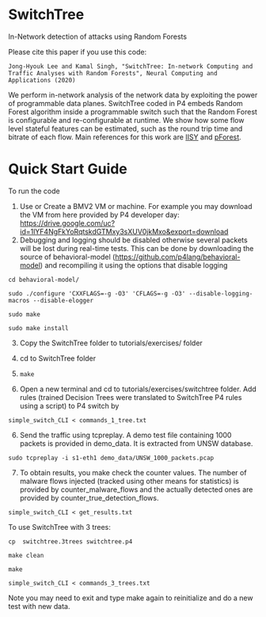 # SwitchTree
In-Network detection of attacks using Random Forests

Please cite this paper if you use this code:

`Jong-Hyouk Lee and Kamal Singh, "SwitchTree: In-network Computing and Traffic Analyses with Random Forests", Neural Computing and Applications (2020)`
 
We perform in-network analysis of the network data by exploiting the power of programmable data planes. 
SwitchTree coded in P4 embeds Random Forest algorithm inside a programmable switch such that the 
Random Forest is configurable and re-configurable at runtime. We show how some flow level 
stateful features can be estimated, such as the round trip time and bitrate of each flow. 
Main references for this work are [IISY](https://github.com/cucl-srg/IIsy) and [pForest](https://arxiv.org/abs/1909.05680).

# Quick Start Guide
To run the code
1. Use or Create a BMV2 VM or machine. For example you may download the VM from here provided by P4 developer day: https://drive.google.com/uc?id=1lYF4NgFkYoRqtskdGTMxy3sXUV0jkMxo&export=download
2. Debugging and logging should be disabled otherwise several packets will be lost during real-time tests. This can be done by downloading the source of behavioral-model (https://github.com/p4lang/behavioral-model) and recompiling it using the options that disable logging

`cd behavioral-model/`

`sudo ./configure 'CXXFLAGS=-g -O3' 'CFLAGS=-g -O3' --disable-logging-macros --disable-elogger`

`sudo make`

`sudo make install`

3. Copy the SwitchTree folder to tutorials/exercises/ folder
4. cd to SwitchTree folder 

4. `make`

5. Open a new terminal and cd to tutorials/exercises/switchtree folder. Add rules (trained Decision Trees were translated to SwitchTree P4 rules using a script) to P4 switch by 

`simple_switch_CLI < commands_1_tree.txt`

6. Send the traffic using tcpreplay. A demo test file containing 1000 packets is provided in demo_data. It is extracted from UNSW database.

`sudo tcpreplay -i s1-eth1 demo_data/UNSW_1000_packets.pcap`

7. To obtain results, you make check the counter values. The number of malware flows injected (tracked using other means for statistics) is provided by counter_malware_flows and 
the actually detected ones are provided by counter_true_detection_flows. 

`simple_switch_CLI < get_results.txt`



To use SwitchTree with 3 trees: 

`cp  switchtree.3trees switchtree.p4`

`make clean`

`make`

`simple_switch_CLI < commands_3_trees.txt`

Note you may need to exit and type make again to reinitialize and do a new test with new data. 
